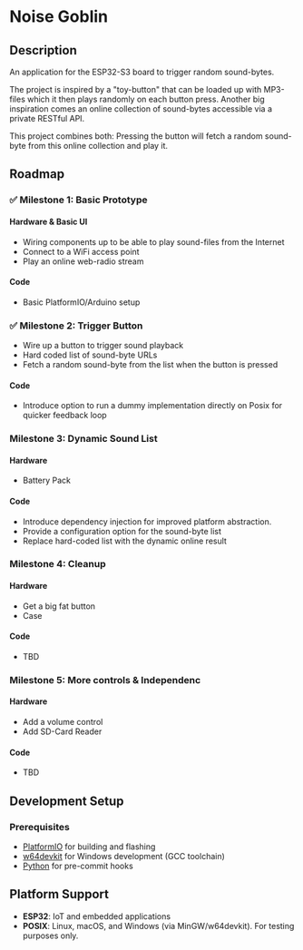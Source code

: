 # Noise Goblin

## Description

An application for the ESP32-S3 board to trigger random sound-bytes.

The project is inspired by a "toy-button" that can be loaded up with MP3-files
which it then plays randomly on each button press. Another big inspiration comes
an online collection of sound-bytes accessible via a private RESTful API.

This project combines both: Pressing the button will fetch a random sound-byte
from this online collection and play it.

## Roadmap

### ✅ Milestone 1: Basic Prototype

#### Hardware & Basic UI

- Wiring components up to be able to play sound-files from the Internet
- Connect to a WiFi access point
- Play an online web-radio stream

#### Code

- Basic PlatformIO/Arduino setup

### ✅ Milestone 2: Trigger Button

- Wire up a button to trigger sound playback
- Hard coded list of sound-byte URLs
- Fetch a random sound-byte from the list when the button is pressed

#### Code

- Introduce option to run a dummy implementation directly on Posix for quicker
  feedback loop

### Milestone 3: Dynamic Sound List

#### Hardware

- Battery Pack

#### Code

- Introduce dependency injection for improved platform abstraction.
- Provide a configuration option for the sound-byte list
- Replace hard-coded list with the dynamic online result

### Milestone 4: Cleanup

#### Hardware

- Get a big fat button
- Case

#### Code

- TBD

### Milestone 5: More controls & Independenc

#### Hardware

- Add a volume control
- Add SD-Card Reader

#### Code

- TBD


## Development Setup

### Prerequisites

- [PlatformIO](https://platformio.org/) for building and flashing
- [w64devkit](https://github.com/skeeto/w64devkit) for Windows development (GCC
  toolchain)
- [Python](https://python.org/) for pre-commit hooks

## Platform Support

- **ESP32**: IoT and embedded applications
- **POSIX**: Linux, macOS, and Windows (via MinGW/w64devkit). For testing
  purposes only.
